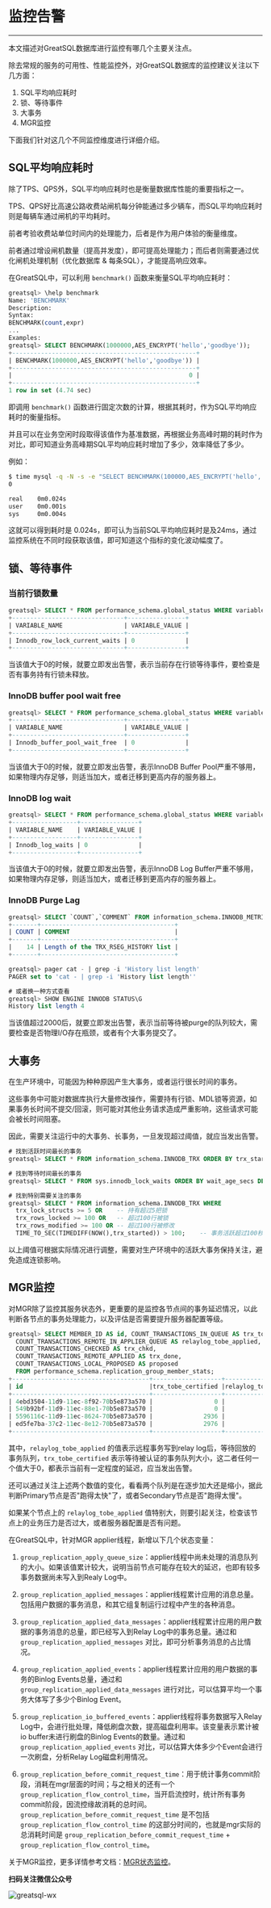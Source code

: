 # 监控告警
---

本文描述对GreatSQL数据库进行监控有哪几个主要关注点。

除去常规的服务的可用性、性能监控外，对GreatSQL数据库的监控建议关注以下几方面：

1. SQL平均响应耗时
2. 锁、等待事件
3. 大事务
4. MGR监控

下面我们针对这几个不同监控维度进行详细介绍。

## SQL平均响应耗时

除了TPS、QPS外，SQL平均响应耗时也是衡量数据库性能的重要指标之一。

TPS、QPS好比高速公路收费站闸机每分钟能通过多少辆车，而SQL平均响应耗时则是每辆车通过闸机的平均耗时。

前者考验收费站单位时间内的处理能力，后者是作为用户体验的衡量维度。

前者通过增设闸机数量（提高并发度），即可提高处理能力；而后者则需要通过优化闸机处理机制（优化数据库 & 每条SQL），才能提高响应效率。

在GreatSQL中，可以利用 `benchmark()` 函数来衡量SQL平均响应耗时：
```sql
greatsql> \help benchmark
Name: 'BENCHMARK'
Description:
Syntax:
BENCHMARK(count,expr)
...
Examples:
greatsql> SELECT BENCHMARK(1000000,AES_ENCRYPT('hello','goodbye'));
+---------------------------------------------------+
| BENCHMARK(1000000,AES_ENCRYPT('hello','goodbye')) |
+---------------------------------------------------+
|                                                 0 |
+---------------------------------------------------+
1 row in set (4.74 sec)
```
即调用 `benchmark()` 函数进行固定次数的计算，根据其耗时，作为SQL平均响应耗时的衡量指标。

并且可以在业务空闲时段取得该值作为基准数据，再根据业务高峰时期的耗时作为对比，即可知道业务高峰期SQL平均响应耗时增加了多少，效率降低了多少。

例如：
```bash
$ time mysql -q -N -s -e "SELECT BENCHMARK(100000,AES_ENCRYPT('hello','goodbye'))"
0

real    0m0.024s
user    0m0.001s
sys     0m0.004s
```

这就可以得到耗时是 0.024s，即可认为当前SQL平均响应耗时是及24ms，通过监控系统在不同时段获取该值，即可知道这个指标的变化波动幅度了。

## 锁、等待事件

### 当前行锁数量
```sql
greatsql> SELECT * FROM performance_schema.global_status WHERE variable_name = 'Innodb_row_lock_current_waits';
+-------------------------------+----------------+
| VARIABLE_NAME                 | VARIABLE_VALUE |
+-------------------------------+----------------+
| Innodb_row_lock_current_waits | 0              |
+-------------------------------+----------------+
```
当该值大于0的时候，就要立即发出告警，表示当前存在行锁等待事件，要检查是否有事务持有行锁未释放。

### InnoDB buffer pool wait free
```sql
greatsql> SELECT * FROM performance_schema.global_status WHERE variable_name = 'Innodb_buffer_pool_wait_free';
+-------------------------------+----------------+
| VARIABLE_NAME                 | VARIABLE_VALUE |
+-------------------------------+----------------+
| Innodb_buffer_pool_wait_free  | 0              |
+-------------------------------+----------------+
```
当该值大于0的时候，就要立即发出告警，表示InnoDB Buffer Pool严重不够用，如果物理内存足够，则适当加大，或者迁移到更高内存的服务器上。

### InnoDB log wait
```sql
greatsql> SELECT * FROM performance_schema.global_status WHERE variable_name = 'Innodb_log_waits';
+------------------+----------------+
| VARIABLE_NAME    | VARIABLE_VALUE |
+------------------+----------------+
| Innodb_log_waits | 0              |
+------------------+----------------+
```
当该值大于0的时候，就要立即发出告警，表示InnoDB Log Buffer严重不够用，如果物理内存足够，则适当加大，或者迁移到更高内存的服务器上。

### InnoDB Purge Lag
```sql
greatsql> SELECT `COUNT`,`COMMENT` FROM information_schema.INNODB_METRICS WHERE NAME = 'trx_rseg_history_len';
+-------+-------------------------------------+
| COUNT | COMMENT                             |
+-------+-------------------------------------+
|    14 | Length of the TRX_RSEG_HISTORY list |
+-------+-------------------------------------+

greatsql> pager cat - | grep -i 'History list length'
PAGER set to 'cat - | grep -i 'History list length''

# 或者换一种方式查看
greatsql> SHOW ENGINE INNODB STATUS\G
History list length 4
```
当该值超过2000后，就要立即发出告警，表示当前等待被purge的队列较大，需要检查是否物理I/O存在瓶颈，或者有个大事务提交了。

## 大事务

在生产环境中，可能因为种种原因产生大事务，或者运行很长时间的事务。

这些事务中可能对数据库执行大量修改操作，需要持有行锁、MDL锁等资源，如果事务长时间不提交/回滚，则可能对其他业务请求造成严重影响，这些请求可能会被长时间阻塞。

因此，需要关注运行中的大事务、长事务，一旦发现超过阈值，就应当发出告警。
```sql
# 找到活跃时间最长的事务
greatsql> SELECT * FROM information_schema.INNODB_TRX ORDER BY trx_started ASC LIMIT 1;

# 找到等待时间最长的事务
greatsql> SELECT * FROM sys.innodb_lock_waits ORDER BY wait_age_secs DESC LIMIT 1;

# 找到特别需要关注的事务
greatsql> SELECT * FROM information_schema.INNODB_TRX WHERE
  trx_lock_structs >= 5 OR    -- 持有超过5把锁
  trx_rows_locked >= 100 OR   -- 超过100行被锁
  trx_rows_modified >= 100 OR -- 超过100行被修改
  TIME_TO_SEC(TIMEDIFF(NOW(),trx_started)) > 100;    -- 事务活跃超过100秒
```
以上阈值可根据实际情况进行调整，需要对生产环境中的活跃大事务保持关注，避免造成连锁影响。

## MGR监控

对MGR除了监控其服务状态外，更重要的是监控各节点间的事务延迟情况，以此判断各节点的事务处理能力，以及评估是否需要提升服务器配置等级。
```sql
greatsql> SELECT MEMBER_ID AS id, COUNT_TRANSACTIONS_IN_QUEUE AS trx_tobe_certified,
  COUNT_TRANSACTIONS_REMOTE_IN_APPLIER_QUEUE AS relaylog_tobe_applied,
  COUNT_TRANSACTIONS_CHECKED AS trx_chkd,
  COUNT_TRANSACTIONS_REMOTE_APPLIED AS trx_done,
  COUNT_TRANSACTIONS_LOCAL_PROPOSED AS proposed
  FROM performance_schema.replication_group_member_stats;
+--------------------------------------+-------------------+---------------------+----------+----------+----------+
| id                                   |trx_tobe_certified |relaylog_tobe_applied| trx_chkd | trx_done | proposed |
+--------------------------------------+-------------------+---------------------+----------+----------+----------+
| 4ebd3504-11d9-11ec-8f92-70b5e873a570 |                 0 |                   0 |   422248 |        6 |   422248 |
| 549b92bf-11d9-11ec-88e1-70b5e873a570 |                 0 |              238391 |   422079 |   183692 |        0 |
| 5596116c-11d9-11ec-8624-70b5e873a570 |              2936 |              238519 |   422115 |   183598 |        0 |
| ed5fe7ba-37c2-11ec-8e12-70b5e873a570 |              2976 |              238123 |   422167 |   184044 |        0 |
+--------------------------------------+-------------------+---------------------+----------+----------+----------+
```
其中，`relaylog_tobe_applied` 的值表示远程事务写到relay log后，等待回放的事务队列，`trx_tobe_certified` 表示等待被认证的事务队列大小，这二者任何一个值大于0，都表示当前有一定程度的延迟，应当发出告警。

还可以通过关注上述两个数值的变化，看看两个队列是在逐步加大还是缩小，据此判断Primary节点是否"跑得太快"了，或者Secondary节点是否"跑得太慢"。

如果某个节点上的 `relaylog_tobe_applied` 值特别大，则要引起关注，检查该节点上的业务压力是否过大，或者服务器配置是否有问题。

在GreatSQL中，针对MGR applier线程，新增以下几个状态变量：

1. `group_replication_apply_queue_size`：applier线程中尚未处理的消息队列的大小。如果该值累计较大，说明当前节点可能存在较大的延迟，也即有较多事务数据尚未写入到Realy Log中。

2. `group_replication_applied_messages`：applier线程累计应用的消息总量。包括用户数据的事务消息，和其它组复制运行过程中产生的各种消息。

3. `group_replication_applied_data_messages`：applier线程累计应用的用户数据的事务消息的总量，即已经写入到Relay Log中的事务总量。通过和 `group_replication_applied_messages` 对比，即可分析事务消息的占比情况。

4. `group_replication_applied_events`：applier线程累计应用的用户数据的事务的Binlog Events总量，通过和 `group_replication_applied_data_messages` 进行对比，可以估算平均一个事务大体写了多少个Binlog Event。

5. `group_replication_io_buffered_events`：applier线程将事务数据写入Relay Log中，会进行批处理，降低刷盘次数，提高磁盘利用率。该变量表示累计被io buffer未进行刷盘的Binlog Events的数量。通过和 `group_replication_applied_events` 对比，可以估算大体多少个Event会进行一次刷盘，分析Relay Log磁盘利用情况。

6. `group_replication_before_commit_request_time`：用于统计事务commit阶段，消耗在mgr层面的时间；与之相关的还有一个 `group_replication_flow_control_time`，当开启流控时，统计所有事务commit阶段，因流控缘故消耗的总时间。`group_replication_before_commit_request_time` 是不包括 `group_replication_flow_control_time` 的这部分时间的，也就是mgr实际的总消耗时间是 `group_replication_before_commit_request_time` + `group_replication_flow_control_time`。



关于MGR监控，更多详情参考文档：[MGR状态监控](https://gitee.com/GreatSQL/GreatSQL-Doc/blob/master/deep-dive-mgr/deep-dive-mgr-06.md)。


**扫码关注微信公众号**

![greatsql-wx](../greatsql-wx.jpg)
